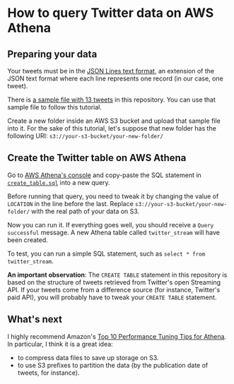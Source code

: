 # How to query Twitter data on AWS Athena

## Preparing your data

Your tweets must be in the [JSON Lines text format](https://jsonlines.org/),
an extension of the JSON text format where each line represents one record
(in our case, one tweet).

There is [a sample file with 13 tweets](/sample.json) in this repository.
You can use that sample file to follow this tutorial.

Create a new folder inside an AWS S3 bucket and upload that sample file into it.
For the sake of this tutorial,
let's suppose that new folder has the following URI: `s3://your-s3-bucket/your-new-folder/`

## Create the Twitter table on AWS Athena

Go to [AWS Athena's console](https://console.aws.amazon.com/athena) and
copy-paste the SQL statement in [`create_table.sql`](/create_table.sql) into a new query.

Before running that query, you need to tweak it by changing the value of `LOCATION`
in the line before the last. Replace `s3://your-s3-bucket/your-new-folder/` with the real path of your data on S3.

Now you can run it. If everything goes well, you should receive a `Query successful` message.
A new Athena table called `twitter_stream` will have been created.

To test, you can run a simple SQL statement, such as `select * from twitter_stream`.

**An important observation**: The `CREATE TABLE` statement in this repository is based on
the structure of tweets retrieved from Twitter's open Streaming API. If your tweets come
from a difference source (for instance, Twitter's paid API), you will probably have to tweak
your `CREATE TABLE` statement.

## What's next

I highly recommend Amazon's [Top 10 Performance Tuning Tips for Athena](https://aws.amazon.com/blogs/big-data/top-10-performance-tuning-tips-for-amazon-athena/).
In particular, I think it is a great idea:

* to compress data files to save up storage on S3.
* to use S3 prefixes to partition the data (by the publication date of tweets, for instance).

